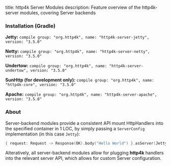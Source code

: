 title: http4k Server Modules
description: Feature overview of the http4k-server modules, covering Server backends

### Installation (Gradle)
**Jetty:** ```compile group: "org.http4k", name: "http4k-server-jetty", version: "3.5.0"```

**Netty:** ```compile group: "org.http4k", name: "http4k-server-netty", version: "3.5.0"```

**Undertow:** ```compile group: "org.http4k", name: "http4k-server-undertow", version: "3.5.0"```

**SunHttp (for development only):** ```compile group: "org.http4k", name: "http4k-core", version: "3.5.0"```

**Apache:** ```compile group: "org.http4k", name: "http4k-server-apache", version: "3.5.0"```

### About
Server-backend modules provide a consistent API mount HttpHandlers into the specified container in 1 LOC, by simply passing a `ServerConfig` implementation (in this case `Jetty`):

```kotlin
{ request: Request -> Response(OK).body("Hello World") }.asServer(Jetty(8000)).start().block()
```
Alteratively, all server-backend modules allow for plugging **http4k** handlers into the relevant server API, which allows for custom Server configuration.
